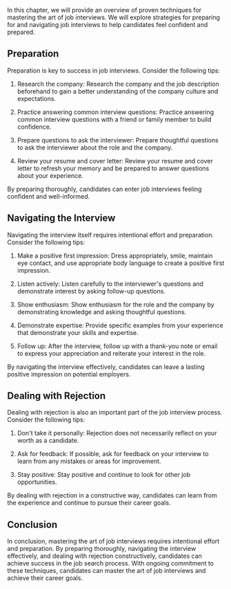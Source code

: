 
In this chapter, we will provide an overview of proven techniques for mastering the art of job interviews. We will explore strategies for preparing for and navigating job interviews to help candidates feel confident and prepared.

Preparation
-----------

Preparation is key to success in job interviews. Consider the following tips:

1. Research the company: Research the company and the job description beforehand to gain a better understanding of the company culture and expectations.

2. Practice answering common interview questions: Practice answering common interview questions with a friend or family member to build confidence.

3. Prepare questions to ask the interviewer: Prepare thoughtful questions to ask the interviewer about the role and the company.

4. Review your resume and cover letter: Review your resume and cover letter to refresh your memory and be prepared to answer questions about your experience.

By preparing thoroughly, candidates can enter job interviews feeling confident and well-informed.

Navigating the Interview
------------------------

Navigating the interview itself requires intentional effort and preparation. Consider the following tips:

1. Make a positive first impression: Dress appropriately, smile, maintain eye contact, and use appropriate body language to create a positive first impression.

2. Listen actively: Listen carefully to the interviewer's questions and demonstrate interest by asking follow-up questions.

3. Show enthusiasm: Show enthusiasm for the role and the company by demonstrating knowledge and asking thoughtful questions.

4. Demonstrate expertise: Provide specific examples from your experience that demonstrate your skills and expertise.

5. Follow up: After the interview, follow up with a thank-you note or email to express your appreciation and reiterate your interest in the role.

By navigating the interview effectively, candidates can leave a lasting positive impression on potential employers.

Dealing with Rejection
----------------------

Dealing with rejection is also an important part of the job interview process. Consider the following tips:

1. Don't take it personally: Rejection does not necessarily reflect on your worth as a candidate.

2. Ask for feedback: If possible, ask for feedback on your interview to learn from any mistakes or areas for improvement.

3. Stay positive: Stay positive and continue to look for other job opportunities.

By dealing with rejection in a constructive way, candidates can learn from the experience and continue to pursue their career goals.

Conclusion
----------

In conclusion, mastering the art of job interviews requires intentional effort and preparation. By preparing thoroughly, navigating the interview effectively, and dealing with rejection constructively, candidates can achieve success in the job search process. With ongoing commitment to these techniques, candidates can master the art of job interviews and achieve their career goals.
